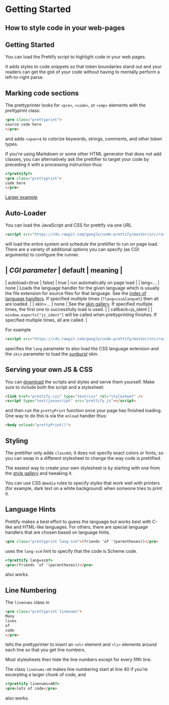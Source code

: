 # Getting Started

## How to style code in your web-pages

## Getting Started

You can load the Prettify script to highlight code in your web pages.

It adds styles to code snippets so that token boundaries stand out and
your readers can get the gist of your code without having to mentally
perform a left-to-right parse.

## Marking code sections

The prettyprinter looks for `<pre>`, `<code>`, or `<xmp>` elements
with the _prettyprint_ class:

```HTML
<pre class="prettyprint">
source code here
</pre>
```

and adds `<span>`s to colorize keywords, strings, comments, and other
token types.

If you're using Markdown or some other HTML generator that does not
add classes, you can alternatively ask the prettifier to target your
code by preceding it with a processing instruction thus:

```HTML
<?prettify?>
<pre class="prettyprint">
code here
</pre>
```

[Larger example](https://rawgit.com/google/code-prettify/master/examples/quine.html)


## Auto-Loader

You can load the JavaScript and CSS for prettify via one URL

```HTML
<script src="https://cdn.rawgit.com/google/code-prettify/master/src/run_prettify.js"></script>
```

will load the entire system and schedule the prettifier to run on page
load.  There are a variety of additional options you can specify (as
CGI arguments) to configure the runner.

| *CGI parameter* | default | meaning |
---------------------------------------
| autoload=(true | false) | true | run automatically on page load |
| lang=... | none | Loads the language handler for the given language which is usually the file extension for source files for that language.  See the [index of language handlers](https://github.com/google/code-prettify/tree/master/src).  If specified multiple times (`?lang=css&lang=ml`) then all are loaded. |
| skin=... | none | See the [skin gallery](https://cdn.rawgit.com/google/code-prettify/master/styles/index.html).  If specified multiple times, the first one to successfully load is used. |
| callback=js_ident | | `window.exports["js_ident"]` will be called when prettyprinting finishes.  If specified multiple times, all are called. |

For example

```HTML
<script src="https://cdn.rawgit.com/google/code-prettify/master/src/run_prettify.js?lang=css&skin=sunburst"></script>
```

specifies the `lang` parameter to also load the CSS language extension
and the `skin` parameter to load the
[*sunburst*](https://cdn.rawgit.com/google/code-prettify/master/styles/index.html#sunburst) skin.

## Serving your own JS & CSS

You can
[download](https://raw.githubusercontent.com/google/code-prettify/master/src/prettify.js)
the scripts and styles and serve them yourself.  Make sure to include
both the script and a stylesheet:

```HTML
<link href="prettify.css" type="text/css" rel="stylesheet" />
<script type="text/javascript" src="prettify.js"></script>
```

and then run the `prettyPrint` function once your page has finished
loading.  One way to do this is via the `onload` handler thus:

```HTML
<body onload="prettyPrint()">
```

## Styling

The prettifier only adds `class`es; it does not specify exact colors
or fonts, so you can swap in a different stylesheet to change the way
code is prettified.

The easiest way to create your own stylesheet is by starting with one
from the
[style gallery](https://cdn.rawgit.com/google/code-prettify/master/styles/index.html)
and tweaking it.

You can use CSS `@media` rules to specify styles that work well with
printers (for example, dark text on a white background) when someone
tries to print it.

## Language Hints

Prettify makes a best effort to guess the language but works best with
C-like and HTML-like languages.  For others, there are special
language handlers that are chosen based on language hints.

```HTML
<pre class="prettyprint lang-scm">(friends 'of '(parentheses))</pre>
```

uses the `lang-scm` hint to specify that the code is Scheme code.

```HTML
<?prettify lang=scm?>
<pre>(friends 'of '(parentheses))</pre>
```

also works.

## Line Numbering

The `linenums` class in

```HTML
<pre class="prettyprint linenums">
Many
lines
of
code
</pre>
```

tells the prettyprinter to insert an `<ol>` element and `<li>`
elements around each line so that you get line numbers.

Most stylesheets then hide the line numbers except for every fifth line.

The class `linenums:40` makes line numbering start at line 40 if
you're excerpting a larger chunk of code, and

```HTML
<?prettify linenums=40?>
<pre>lots of code</pre>
```

also works.
